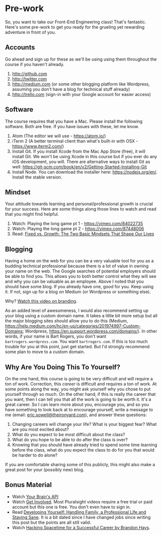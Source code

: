 # Pre-work

So, you want to take our Front-End Engineering class! That's fantastic. Here's some pre-work to get you ready for the grueling yet rewarding adventure in front of you.

## Accounts

Go ahead and sign up for these as we'll be using using them throughout the course if you haven't already.

1. http://github.com
2. http://twitter.com
3. http://medium.com (or some other blogging platform like Wordpress, assuming you don't have a blog for technical stuff already)
4. http://trello.com (sign-in with your Google account for easier access)

## Software

The course requires that you have a Mac. Please install the following software. Both are free. If you have issues with these, let me know.

1. Atom (The editor we will use - https://atom.io/)
2. iTerm 2 (A better terminal client than what's built-in with OSX - https://www.iterm2.com/)
3. Install Git. If you install Xcode from the Mac App Store (free), it will install Git. We won't be using Xcode in this course but if you ever do any iOS development, you will. There are alternative ways to install Git as well: https://git-scm.com/book/en/v2/Getting-Started-Installing-Git
4. Install Node. You can download the installer here: https://nodejs.org/en/. Install the stable version.

## Mindset

Your attitude towards learning and personal/professional growth is crucial for your success. Here are some things along those lines to watch and read that you might find helpful.

1. Watch: Playing the long game pt 1 - https://vimeo.com/84022735
2. Watch: Playing the long game pt 2 - https://vimeo.com/87448006
3. Read: [Fixed vs. Growth: The Two Basic Mindsets That Shape Our Lives](http://www.brainpickings.org/2014/01/29/carol-dweck-mindset/)

## Blogging

Having a home on the web for you can be a very valuable tool for you as a budding technical professional because there is a lot of value in owning your name on the web. The Google searches of potential employers should be able to find you. This allows you to both better control what they will see and why you can be valuable as an employee. Above I noted that you should have some blog. If you already have one, good for you. Keep using it. If not, sign up for a blog on Medium (or Wordpress or something else).

Why? [Watch this video on branding](http://blog.theironyard.com/2015/02/25/bb-workshop/).

As an added level of awesomeness, I would also recommend setting up your blog using a custom domain name. It takes a little bit more setup but all the major blogging sites should allow you to do this (Medium, https://help.medium.com/hc/en-us/categories/201974997-Custom-Domains; Wordpress, https://en.support.wordpress.com/domains/). In other words, if your name is Bart Rogers, you don't want `bartrogers.wordpress.com`. You want `bartrogers.com`. If this is too much trouble for you at this point, just get started. But I'd strongly recommend some plan to move to a custom domain.

## Why Are You Doing This To Yourself?

On the one hand, this course is going to be very difficult and will require a ton of work. Correction, this *career* is difficult and requires a ton of work. At some points along the way, you might ask yourself why you chose to put yourself through so much. On the other hand, if this is really the career that you want, then I can tell you that all the work is going to be worth it. It's a great career. So I can learn more about you, encourage you, and so you have something to look back at to encourage yourself, write a message to me (email: eric.sowell@theironyard.com), and answer these questions:

1. Changing careers will change your life? What is your biggest fear? What are you most excited about?
2. What do you expect to be most difficult about the class?
3. What do you hope to be able to do after the class is over?
4. Knowing that you should have already tried to spend some time learning before the class, what do you expect the class to do for you that would be harder to do alone?

If you are comfortable sharing some of this publicly, this might also make a great post for your (possibly new) blog.

## Bonus Material

- Watch [Your Brain's API](https://www.youtube.com/embed/hY14Er6JX2s)
- Watch [Get Involved](https://www.pluralsight.com/courses/get-involved). Most Pluralsight videos require a free trial or paid account but this one is free. You don't even have to sign in.
- Read [Developing Yourself: Handling Family, a Professional Life and Staying Sane](http://ericsowell.com/blog/2014/1/6/developing-yourself-handling-family-a-professional-life-and-staying-sane). It is a bit dated since I have changed jobs since writing this post but the points are all still valid.
- Watch [Hacking Spacetime for a Successful Career by Brandon Hays](https://www.youtube.com/watch?v=TrLDU6u_-rY).
